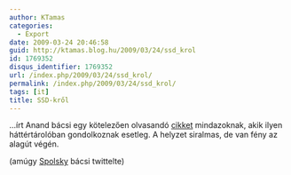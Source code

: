```yaml
---
author: KTamas
categories:
  - Export
date: 2009-03-24 20:46:58
guid: http://ktamas.blog.hu/2009/03/24/ssd_krol
id: 1769352
disqus_identifier: 1769352
url: /index.php/2009/03/24/ssd_krol/
permalink: /index.php/2009/03/24/ssd_krol/
tags: [it]
title: SSD-kről
---
```


&#8230;írt Anand bácsi egy kötelezően olvasandó [cikket](http://www.anandtech.com/printarticle.aspx?i=3531) mindazoknak, akik ilyen háttértárolóban gondolkoznak esetleg. A helyzet siralmas, de van fény az alagút végén. 

(amúgy [Spolsky](http://www.joelonsoftware.com/) bácsi twittelte)
